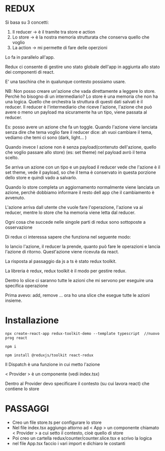# REDUX

Si basa su 3 concetti: 

1) Il reducer -> è il tramite tra store e action
2) Lo store -> è la nostra memoria strutturata che conserva quello che voglio
3) La action -> mi permette di fare delle operzioni

Lo fa in parallelo all'app.

Redux ci consente di gestire uno stato globale dell'app in aggiunta allo stato dei componenti di react.

E' una taschina che in qualunque contesto possiamo usare.

NB: Non posso creare un'azione che vada direttamente a leggere lo store. Perchè ho bisogno di un intermediario?  Lo store è una memoria che non ha una logica. Quello che orchestra la struttura di questi dati salvati è il reducer. Il reducer è l'intermediario che riceve l'azione, l'azione che può avere o meno un payload ma sicuramente ha un tipo, viene passata al reducer. 

Es: posso avere un azione che fa un toggle. Quando l'azione viene lanciata senza dire che tema voglio fare il reducer dice: ah vuoi cambiare il tema, vediamo che temi ci sono (dark, light... )

Quando invece l azione non è senza payload(contenuto dell'azione, quello che voglio passare allo store) (es: set theme) nel payload avrò il tema scelto. 

Se arriva un azione con un tipo e un payload il reducer vede che l'azione è il set theme, vede il payload, so che il tema è conservato in questa porzione dello store e quindi vado a salvarlo.

Quando lo store completa un aggiornamento normalmente viene lanciata un azione, perchè dobbiamo informare il resto dell app che il cambiamento è avvenuto.

L'azione arriva dall utente che vuole fare l'operazione, l'azione va ai reducer, mentre lo store che ha memoria viene letta dal reducer. 

Ogni cosa che succede nelle singole parti di redux sono sottoposte a osservazione

Di redux ci interessa sapere che funziona nel seguente modo:

Io lancio l'azione, il reducer la prende, quanto può fare le operazioni e lancia l'azione di ritorno. Quest'azione viene ricevuta da react.

La risposta al passaggio da js a ts è stato redux toolkit.

La libreria è redux, redux toolkit è il modo per gestire redux.

Dentro lo slice ci saranno tutte le azioni che mi servono per eseguire una specifica operazione

Prima avevo: add, remove ... ora ho una slice che esegue tutte le azioni insieme.

# Installazione

```
npx create-react-app redux-toolkit-demo --template typescript  //nuovo prog react

npm i

npm install @reduxjs/toolkit react-redux
``` 

Il Dispatch è una funzione in cui metto l'azione

< Provider > è un componente (vedi index.tsx)

Dentro al Provider devo specificare il contesto (su cui lavora react) che contiene lo store


# PASSAGGI

- Creo un file store.ts per configurare lo store
- Nel file index.tsx aggiungo attorno ad < App > un componente chiamato < Provider > a cui setto il contesto, cioè quello di store
- Poi creo un cartella redux/counter/counter.slice.tsx e scrivo la logica
- nel file App.tsx faccio i vari import e dichiaro le costanti


